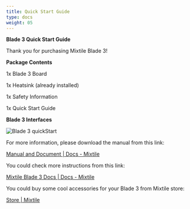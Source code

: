```yaml
---
title: Quick Start Guide
type: docs
weight: 05
---
```


**Blade 3 Quick Start Guide**

Thank you for purchasing Mixtile Blade 3!

**Package Contents**

1x Blade 3 Board

1x Heatsink (already installed)

1x Safety Information

1x Quick Start Guide

**Blade 3 Interfaces**

![Blade 3 quickStart](Blade3_quickStart.png)

For more information, please download the manual from this link:

[Manual and Document | Docs - Mixtile](https://www.mixtile.com/docs/Mixtile-Blade-3-Docs/Appendix/manual-and-document/)

You could check more instructions from this link:

[Mixtile Blade 3 Docs | Docs - Mixtile](https://www.mixtile.com/docs/Mixtile-Blade-3-Docs/)

You could buy some cool accessories for your Blade 3 from Mixtile store:

[Store | Mixtile](https://www.mixtile.com/store/)
